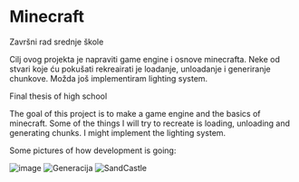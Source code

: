 # Minecraft
Završni rad srednje škole

Cilj ovog projekta je napraviti game engine i osnove minecrafta.
Neke od stvari koje ću pokušati rekreairati je loadanje, unloadanje i
generiranje chunkove. Možda još implementiram lighting system.

Final thesis of high school

The goal of this project is to make a game engine and the basics of minecraft.
Some of the things I will try to recreate is loading, unloading and
generating chunks. I might implement the lighting system.

Some pictures of how development is going:

![image](https://github.com/Ljubo-Grubisic/Minecraft/assets/114671335/243a2013-15f1-413a-9f0a-a04abe622c34)
![Generacija](https://github.com/user-attachments/assets/8289f0b5-4642-4de0-a0fe-7e0c0878d09f)
![SandCastle](https://github.com/user-attachments/assets/e6a5414c-c558-4ed6-b5fe-eaa50d7ba56b)
